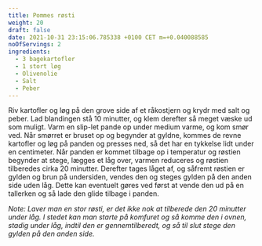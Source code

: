 ```yaml
---
title: Pommes røsti
weight: 20
draft: false
date: 2021-10-31 23:15:06.785338 +0100 CET m=+0.040088585
noOfServings: 2
ingredients:
  - 3 bagekartofler
  - 1 stort løg
  - Olivenolie
  - Salt
  - Peber
---
```




Riv kartofler og løg på den grove side af et råkostjern og krydr med
salt og peber. Lad blandingen stå 10 minutter, og klem derefter så meget
væske ud som muligt. Varm en slip-let pande op under medium varme, og
kom smør ved. Når smørret er bruset op og begynder at gyldne, kommes de
revne kartofler og løg på panden og presses ned, så det har en tykkelse
lidt under en centimeter. Når panden er kommet tilbage op i temperatur
og røstien begynder at stege, lægges et låg over, varmen reduceres og
røstien tilberedes cirka 20 minutter. Derefter tages låget af, og
såfremt røstien er gylden og brun på undersiden, vendes den og steges
gylden på den anden side uden låg. Dette kan eventuelt gøres ved først
at vende den ud på en tallerken og så lade den glide tilbage i panden.

*Note: Laver man en stor røsti, er det ikke nok at tilberede den 20
minutter under låg. I stedet kan man starte på komfuret og så komme den
i ovnen, stadig under låg, indtil den er gennemtilberedt, og så til slut
stege den gylden på den anden side.*

